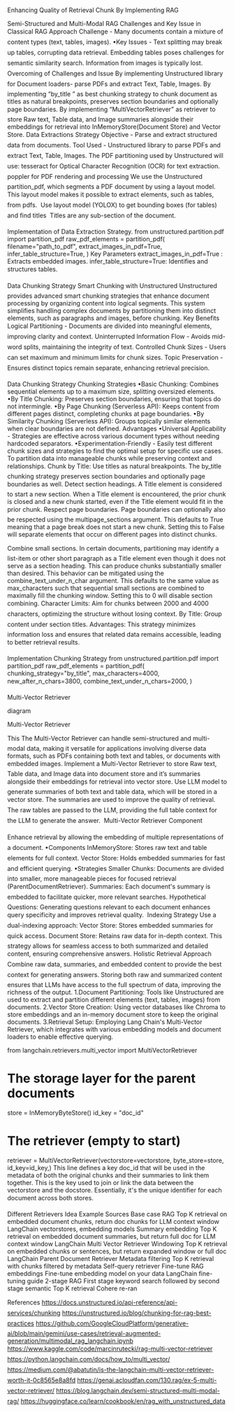 Enhancing Quality of Retrieval Chunk By Implementing
RAG

Semi-Structured and Multi-Modal RAG
Challenges and Key Issue in Classical RAG Approach
Challenge - Many documents contain a mixture of content types (text, tables, images).
•Key Issues -
Text splitting may break up tables, corrupting data retrieval.
Embedding tables poses challenges for semantic similarity search.
Information from images is typically lost.

Overcoming of Challenges and Issue
By implementing Unstructured library for Document loaders- parse PDFs and extract Text, Table, Images.
By implementing “by_title ” as best chunking strategy to chunk document as titles as natural breakpoints, preserves section boundaries and optionally page boundaries.
By implementing “MultiVectorRetriever” as retriever to store Raw text, Table data, and Image summaries alongside their embeddings for retrieval into InMemoryStore(Document Store) and Vector Store.
Data Extractions Strategy
Objective - Parse and extract structured data from documents.
Tool Used - Unstructured library to parse PDFs and extract Text, Table, Images.
The PDF partitioning used by Unstructured will use:
tesseract for Optical Character Recognition (OCR) for text extraction.
poppler for PDF rendering and processing
We use the Unstructured partition_pdf, which segments a PDF document by using a layout model.
This layout model makes it possible to extract elements, such as tables, from pdfs.
 Use layout model (YOLOX) to get bounding boxes (for tables) and find titles
 Titles are any sub-section of the document.

<screen shot>

Implementation of Data Extraction Strategy.
from unstructured.partition.pdf import partition_pdf
raw_pdf_elements = partition_pdf(
    filename="path_to_pdf",
    extract_images_in_pdf=True,
    infer_table_structure=True,
)
Key Parameters
extract_images_in_pdf=True : Extracts embedded images.
infer_table_structure=True: Identifies and structures tables.


Data Chunking Strategy
Smart Chunking with Unstructured
Unstructured provides advanced smart chunking strategies that enhance document processing by organizing content into logical segments. This system simplifies handling complex documents by partitioning them into distinct elements, such as paragraphs and images, before chunking.
Key Benefits
Logical Partitioning - Documents are divided into meaningful elements, improving clarity and context.
Uninterrupted Information Flow - Avoids mid-word splits, maintaining the integrity of text.
Controlled Chunk Sizes - Users can set maximum and minimum limits for chunk sizes.
Topic Preservation - Ensures distinct topics remain separate, enhancing retrieval precision.


Data Chunking Strategy
Chunking Strategies
•Basic Chunking:  Combines sequential elements up to a maximum size, splitting oversized elements.
•By Title Chunking:  Preserves section boundaries, ensuring that topics do not intermingle.
•By Page Chunking (Serverless API):  Keeps content from different pages distinct, completing chunks at page boundaries.
•By Similarity Chunking (Serverless API):  Groups topically similar elements when clear boundaries are not defined.
Advantages
•Universal Applicability - Strategies are effective across various document types without needing hardcoded separators.
•Experimentation-Friendly - Easily test different chunk sizes and strategies to find the optimal setup for specific use cases.
To partition data into manageable chunks while preserving context and relationships.
Chunk by Title: Use titles as natural breakpoints.
The by_title chunking strategy preserves section boundaries and optionally page boundaries as well.
Detect section headings. A Title element is considered to start a new section. When a Title element is encountered, the prior chunk is closed and a new chunk started, even if the Title element would fit in the prior chunk.
Respect page boundaries. Page boundaries can optionally also be respected using the multipage_sections argument. This defaults to True meaning that a page break does not start a new chunk. Setting this to False will separate elements that occur on different pages into distinct chunks.

Combine small sections. In certain documents, partitioning may identify a list-item or other short paragraph as a Title element even though it does not serve as a section heading. This can produce chunks substantially smaller than desired. This behavior can be mitigated using the combine_text_under_n_char argument. This defaults to the same value as max_characters such that sequential small sections are combined to maximally fill the chunking window. Setting this to 0 will disable section combining.
Character Limits: Aim for chunks between 2000 and 4000 characters, optimizing the structure without losing context.
By Title: Group content under section titles.
Advantages: This strategy minimizes information loss and ensures that related data remains accessible, leading to better retrieval results.


Implementation Chunking Strategy
from unstructured.partition.pdf import partition_pdf
raw_pdf_elements = partition_pdf(
    chunking_strategy="by_title",
    max_characters=4000,
    new_after_n_chars=3800,
    combine_text_under_n_chars=2000,
)


Multi-Vector Retriever

diagram

Multi-Vector Retriever

This The Multi-Vector Retriever can handle semi-structured and multi-modal data, making it versatile for applications involving diverse data formats, such as PDFs containing both text and tables, or documents with embedded images.
Implement a Multi-Vector Retriever to store
Raw text, Table data, and Image data into document store and it’s summaries alongside their embeddings for retrieval into vector store.
Use LLM model to generate summaries of both text and table data, which will be stored in a vector store.
The summaries are used to improve the quality of retrieval.
The raw tables are passed to the LLM, providing the full table context for the LLM to generate the answer.

Multi-Vector Retriever Component

Enhance retrieval by allowing the embedding of multiple representations of a document.
•Components
InMemoryStore: Stores raw text and table elements for full context.
Vector Store: Holds embedded summaries for fast and efficient querying.
•Strategies
Smaller Chunks: Documents are divided into smaller, more manageable pieces for focused retrieval (ParentDocumentRetriever).
Summaries: Each document's summary is embedded to facilitate quicker, more relevant searches.
Hypothetical Questions: Generating questions relevant to each document enhances query specificity and improves retrieval quality.

Indexing Strategy
Use a dual-indexing approach:
Vector Store: Stores embedded summaries for quick access.
Document Store: Retains raw data for in-depth context.
This strategy allows for seamless access to both summarized and detailed content, ensuring comprehensive answers.
Holistic Retrieval Approach
Combine raw data, summaries, and embedded content to provide the best context for generating answers.
Storing both raw and summarized content ensures that LLMs have access to the full spectrum of data, improving the richness of the output.
1.Document Partitioning: Tools like Unstructured are used to extract and partition different elements (text, tables, images) from documents.
2.Vector Store Creation: Using vector databases like Chroma to store embeddings and an in-memory document store to keep the original documents.
3.Retrieval Setup: Employing Lang Chain's Multi-Vector Retriever, which integrates with various embedding models and document loaders to enable effective querying.

from langchain.retrievers.multi_vector import MultiVectorRetriever
# The storage layer for the parent documents
store = InMemoryByteStore()
id_key = "doc_id"
# The retriever (empty to start)
retriever = MultiVectorRetriever(vectorstore=vectorstore, byte_store=store, id_key=id_key,)
This line defines a key doc_id that will be used in the metadata of both the original chunks and their summaries to link them together.
This is the key used to join or link the data between the vectorstore and the docstore. Essentially, it's the unique identifier for each document across both stores.


Different Retrievers
Idea
Example
Sources
Base case RAG
Top K retrieval on embedded document chunks, return doc chunks for LLM context window
LangChain vectorstores, embedding models
Summary embedding
Top K retrieval on embedded document summaries, but return full doc for LLM context window
LangChain Multi Vector Retriever
Windowing
Top K retrieval on embedded chunks or sentences, but return expanded window or full doc
LangChain Parent Document Retriever
Metadata filtering
Top K retrieval with chunks filtered by metadata
Self-query retriever
Fine-tune RAG embeddings
Fine-tune embedding model on your data
LangChain fine-tuning guide
2-stage RAG
First stage keyword search followed by second stage semantic Top K retrieval
Cohere re-ran

References
https://docs.unstructured.io/api-reference/api-services/chunking
https://unstructured.io/blog/chunking-for-rag-best-practices
https://github.com/GoogleCloudPlatform/generative-ai/blob/main/gemini/use-cases/retrieval-augmented-generation/multimodal_rag_langchain.ipynb
https://www.kaggle.com/code/marcinrutecki/rag-multi-vector-retriever
https://python.langchain.com/docs/how_to/multi_vector/
https://medium.com/@abatutin/is-the-langchain-multi-vector-retriever-worth-it-0c8565e8a8fd
https://genai.acloudfan.com/130.rag/ex-5-multi-vector-retriever/
https://blog.langchain.dev/semi-structured-multi-modal-rag/
https://huggingface.co/learn/cookbook/en/rag_with_unstructured_data
